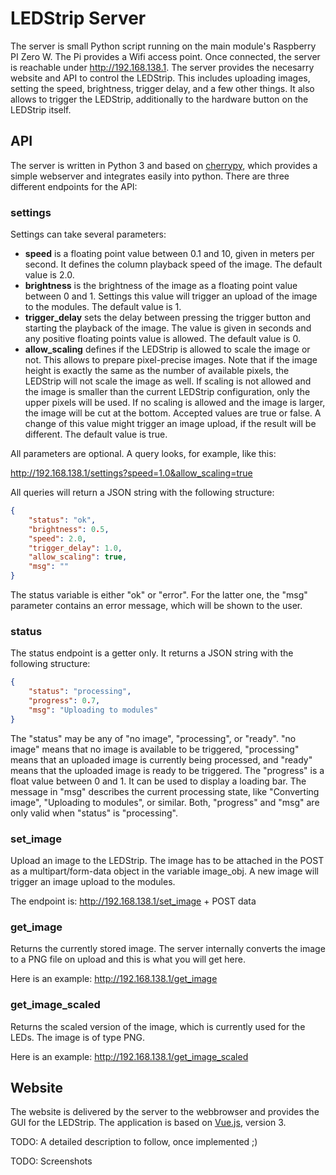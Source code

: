 # LEDStrip Server
The server is small Python script running on the main module's Raspberry PI Zero W. The Pi provides a Wifi access point. Once connected, the server is reachable under http://192.168.138.1. The server provides the necesarry website and API to control the LEDStrip. This includes uploading images, setting the speed, brightness, trigger delay, and a few other things. It also allows to trigger the LEDStrip, additionally to the hardware button on the LEDStrip itself.

## API
The server is written in Python 3 and based on [cherrypy](cherrypy.org), which provides a simple webserver and integrates easily into python. There are three different endpoints for the API:

### settings
Settings can take several parameters:

- **speed** is a floating point value between 0.1 and 10, given in meters per second. It defines the column playback speed of the image. The default value is 2.0.
- **brightness** is the brightness of the image as a floating point value between 0 and 1. Settings this value will trigger an upload of the image to the modules. The default value is 1.
- **trigger_delay** sets the delay between pressing the trigger button and starting the playback of the image. The value is given in seconds and any positive floating points value is allowed. The default value is 0.
- **allow_scaling** defines if the LEDStrip is allowed to scale the image or not. This allows to prepare pixel-precise images. Note that if the image height is exactly the same as the number of available pixels, the LEDStrip will not scale the image as well. If scaling is not allowed and the image is smaller than the current LEDStrip configuration, only the upper pixels will be used. If no scaling is allowed and the image is larger, the image will be cut at the bottom. Accepted values are true or false. A change of this value might trigger an image upload, if the result will be different. The default value is true.

All parameters are optional. A query looks, for example, like this:

http://192.168.138.1/settings?speed=1.0&allow_scaling=true

All queries will return a JSON string with the following structure:
```json
{
    "status": "ok",
    "brightness": 0.5,
    "speed": 2.0,
    "trigger_delay": 1.0,
    "allow_scaling": true,
    "msg": ""
}
```

The status variable is either "ok" or "error". For the latter one, the "msg" parameter contains an error message, which will be shown to the user.

### status
The status endpoint is a getter only. It returns a JSON string with the following structure:
```json
{
    "status": "processing",
    "progress": 0.7,
    "msg": "Uploading to modules"
}
```
The "status" may be any of "no image", "processing", or "ready". "no image" means that no image is available to be triggered, "processing" means that an uploaded image is currently being processed, and "ready" means that the uploaded image is ready to be triggered.
The "progress" is a float value between 0 and 1. It can be used to display a loading bar. The message in "msg" describes the current processing state, like "Converting image", "Uploading to modules", or similar. Both, "progress" and "msg" are only valid when "status" is "processing".


### set_image
Upload an image to the LEDStrip. The image has to be attached in the POST as a multipart/form-data object in the variable image_obj. A new image will trigger an image upload to the modules.

The endpoint is: http://192.168.138.1/set_image + POST data


### get_image
Returns the currently stored image. The server internally converts the image to a PNG file on upload and this is what you will get here.

Here is an example: http://192.168.138.1/get_image

### get_image_scaled
Returns the scaled version of the image, which is currently used for the LEDs. The image is of type PNG.

Here is an example: http://192.168.138.1/get_image_scaled

## Website
The website is delivered by the server to the webbrowser and provides the GUI for the LEDStrip. The application is based on [Vue.js](https://vuejs.org/), version 3.

TODO: A detailed description to follow, once implemented ;)

TODO: Screenshots
